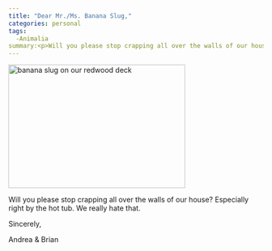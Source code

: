 ```yaml
---
title: "Dear Mr./Ms. Banana Slug,"
categories: personal
tags:
  -Animalia
summary:<p>Will you please stop crapping all over the walls of our house?  Especially right by the hot tub.  We really hate that.</p>
---
```

<p><img src="/images/3.jpg" title="banana slug on our redwood deck" alt="banana slug on our redwood deck" width="349" height="244" /></p>

<p>Will you please stop crapping all over the walls of our house?  Especially right by the hot tub.  We really hate that.</p>

<p>Sincerely, </p>

<p>Andrea &#38; Brian</p>
